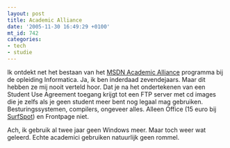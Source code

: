 ```yaml
---
layout: post
title: Academic Alliance
date: '2005-11-30 16:49:29 +0100'
mt_id: 742
categories:
- tech
- studie
---
```

Ik ontdekt net het bestaan van het <a href="http://msdn.microsoft.com/academic/program/overview/">MSDN Academic Alliance</a> programma bij de opleiding Informatica. Ja, ik ben inderdaad zevendejaars. Maar dit hebben ze mij nooit verteld hoor. Dat je na het ondertekenen van een Student Use Agreement toegang krijgt tot een FTP server met cd images die je zelfs als je geen student meer bent nog legaal mag gebruiken. Besturingssystemen, compilers, ongeveer alles. Alleen Office (15 euro bij <a href="http://www.surfspot.nl/">SurfSpot</a>) en Frontpage niet.

Ach, ik gebruik al twee jaar geen Windows meer. Maar toch weer wat geleerd. Echte academici gebruiken natuurlijk geen rommel.
